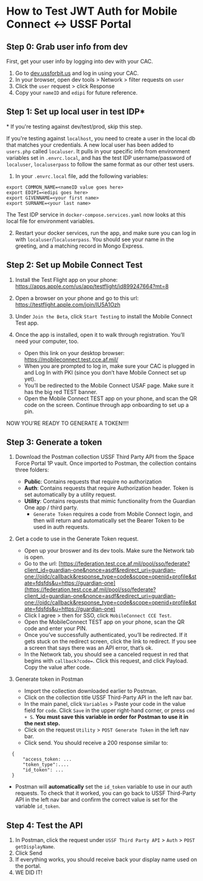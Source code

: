 # How to Test JWT Auth for Mobile Connect <-> USSF Portal

## Step 0: Grab user info from dev

First, get your user info by logging into dev with your CAC.


1. Go to [dev.ussforbit.us](https://dev.ussforbit.us) and log in using your CAC.
2. In your browser, open dev tools > Network > filter requests on `user`
3. Click the `user` request > click Response
4. Copy your `nameID` and `edipi` for future reference.

## Step 1: Set up local user in test IDP*

\* If you're testing against dev/test/prod, skip this step.

If you're testing against `localhost`, you need to create a user in the local db that matches your credentials. A new local user has been added to `users.php` called `localuser`. It pulls in your specific info from environment variables set in `.envrc.local`, and has the test IDP username/password of `localuser`, `localuserpass` to follow the same format as our other test users.


1. In your `.envrc.local` file, add the following variables:

```
export COMMON_NAME=<nameID value goes here>
export EDIPI=<edipi goes here>
export GIVENNAME=<your first name>
export SURNAME=<your last name>
```

The Test IDP service in `docker-compose.services.yaml` now looks at this local file for environment variables.

2. Restart your docker services, run the app, and make sure you can log in with `localuser`/`localuserpass`. You should see your name in the greeting, and a matching record in Mongo Express.

## Step 2: Set up Mobile Connect Test

1. Install the Test Flight app on your phone: https://apps.apple.com/us/app/testflight/id899247664?mt=8
2. Open a browser on your phone and go to this url: https://testflight.apple.com/join/IU5A1Ozh
3. Under `Join the Beta`, click `Start Testing` to install the Mobile Connect Test app.
4. Once the app is installed, open it to walk through registration. You’ll need your computer, too.

    * Open this link on your desktop browser: https://mobileconnect.test.cce.af.mil/
    * When you are prompted to log in, make sure your CAC is plugged in and Log In with PKI (since you don’t have Mobile Connect set up yet).
    * You’ll be redirected to the Mobile Connect USAF page. Make sure it has the big red TEST banner.
    * Open the Mobile Connect TEST app on your phone, and scan the QR code on the screen. Continue through app onboarding to set up a pin.

NOW YOU’RE READY TO GENERATE A TOKEN!!!!


## Step 3: Generate a token

1. Download the Postman collection USSF Third Party API from the Space Force Portal 1P vault. Once imported to Postman, the collection contains three folders:

    * **Public**: Contains requests that require no authorization 
    * **Auth**: Contains requests that require Authorization header. Token is set automatically by a utility request.
    * **Utility**: Contains requests that mimic functionality from the Guardian One app / third party.
        * `Generate Token` requires a code from Mobile Connect login, and then will return and automatically set the Bearer Token to be used in auth requests.
        

2. Get a code to use in the Generate Token request.

    * Open up your broswer and its dev tools. Make sure the Network tab is open.
    * Go to the url: [https://federation.test.cce.af.mil/pool/sso/federate?client_id=guardian-one&nonce=asdf&redirect_uri=guardian-one://oidc/callback&response_type=code&scope=openid+profile&state=fdsfds&u=https://guardian-one](https://federation.test.cce.af.mil/pool/sso/federate?client_id=guardian-one&nonce=asdf&redirect_uri=guardian-one://oidc/callback&response_type=code&scope=openid+profile&state=fdsfds&u=https://guardian-one)
    * Click I agree > then for SSO, click `MobileConnect CCE Test`.
    * Open the MobileConnect TEST app on your phone, scan the QR code and enter your PIN.
    * Once you’ve successfully authenticated, you’ll be redirected. If it gets stuck on the redirect screen, click the link to redirect. If you see a screen that says there was an API error, that’s ok.
    * In the Network tab, you should see a canceled request in red that begins with `callback?code=`. Click this request, and click Payload. Copy the value after code.

3. Generate token in Postman


    * Import the collection downloaded earlier to Postman.
    * Click on the collection title USSF Third-Party API in the left nav bar.
    * In the main panel, click `Variables` > Paste your code in the value field for `code`. Click `Save` in the upper right-hand corner, or press `cmd + S`. **You must save this variable in order for Postman to use it in the next step.**
    * Click on the request `Utility` > `POST Generate Token` in the left nav bar.
    * Click send. You should receive a 200 response similar to:

```
  {
      "access_token: ...
      "token_type":....
      "id_token": ...
  }
```
* Postman will **automatically** set the `id_token` variable to use in our auth requests. To check that it worked, you can go back to USSF Third-Party API in the left nav bar and confirm the correct value is set for the variable `id_token`.

## Step 4: Test the API

1. In Postman, click the request under `USSF Third Party API` > `Auth` > `POST getDisplayName`.
2. Click Send
3. If everything works, you should receive back your display name used on the portal.
4. WE DID IT!

